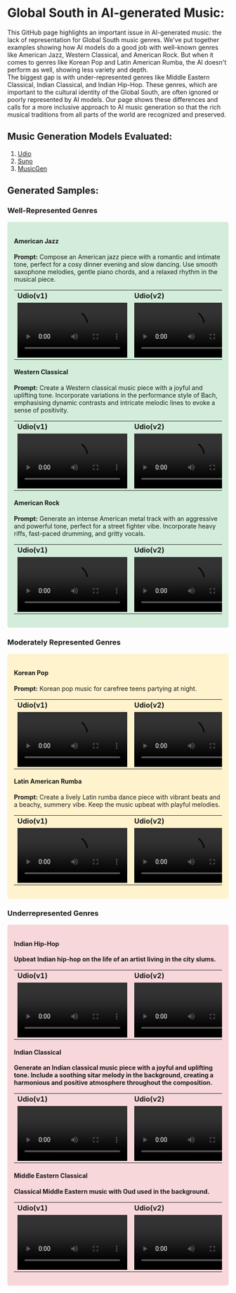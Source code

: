 # Global South in AI-generated Music:
This GitHub page highlights an important issue in AI-generated music: the lack of representation for Global South music genres. We've put together examples showing how AI models do a good job with well-known genres like American Jazz, Western Classical, and American Rock. But when it comes to genres like Korean Pop and Latin American Rumba, the AI doesn't perform as well, showing less variety and depth.<br/>
The biggest gap is with under-represented genres like Middle Eastern Classical, Indian Classical, and Indian Hip-Hop. These genres, which are important to the cultural identity of the Global South, are often ignored or poorly represented by AI models. Our page shows these differences and calls for a more inclusive approach to AI music generation so that the rich musical traditions from all parts of the world are recognized and preserved.

## Music Generation Models Evaluated: 
1. [Udio](https://www.udio.com/)
2. [Suno](https://suno.com/create)
3. [MusicGen](https://huggingface.co/spaces/facebook/MusicGen)

## Generated Samples:

### Well-Represented Genres
<div style="background-color: #d4edda; padding: 15px; border-radius: 5px;">
  <h4>American Jazz</h4>
  <p><strong>Prompt:</strong> Compose an American jazz piece with a romantic and intimate tone, perfect for a cosy dinner evening and slow dancing. Use smooth saxophone melodies, gentle piano chords, and a relaxed rhythm in the musical piece.</p>

<div>
  <table>
    <tr>
      <td><strong>Udio(v1)</strong></td>
      <td><strong>Udio(v2)</strong></td>
      <td><strong>MusicGen</strong></td>
      <td><strong>SunoAI(v1)</strong></td>
      <td><strong>SunoAI(v2)</strong></td>
    </tr>
    <tr>
      <td>
        <video controls width="250">
          <source src="Song%20Samples/American%20Jazz/Udio_v1.mp3" type="audio/mp3">
          Your browser does not support the video tag.
        </video>
      </td>
      <td>
        <video controls width="250">
          <source src="Song%20Samples/American%20Jazz/Udio_v2.mp3" type="audio/mp3">
          Your browser does not support the video tag.
        </video>
      </td>
      <td>
        <video controls width="250">
          <source src="Song%20Samples/American%20Jazz/MusicGen.wav" type="audio/wav">
          Your browser does not support the video tag.
        </video>
      </td>
      <td>
        <video controls width="250">
          <source src="Song%20Samples/American%20Jazz/Suno_v1.mp3" type="audio/mp3">
          Your browser does not support the video tag.
        </video>
      </td>
      <td>
        <video controls width="250">
          <source src="Song%20Samples/American%20Jazz/Suno_v2.mp3" type="audio/mp3">
          Your browser does not support the video tag.
        </video>
      </td>
    </tr>
  </table>
</div>

  <h4>Western Classical</h4>
  <p><strong>Prompt:</strong> Create a Western classical music piece with a joyful and uplifting tone. Incorporate variations in the performance style of Bach, emphasising dynamic contrasts and intricate melodic lines to evoke a sense of positivity.</p>

<div>
  <table>
    <tr>
      <td><strong>Udio(v1)</strong></td>
      <td><strong>Udio(v2)</strong></td>
      <td><strong>MusicGen</strong></td>
      <td><strong>SunoAI(v1)</strong></td>
      <td><strong>SunoAI(v2)</strong></td>
    </tr>
    <tr>
      <td>
        <video controls width="250">
          <source src="Song%20Samples/Western%20Classical/Udio_v1.mp3" type="audio/mp3">
          Your browser does not support the video tag.
        </video>
      </td>
      <td>
        <video controls width="250">
          <source src="Song%20Samples/Western%20Classical/Udio_v2.mp3" type="audio/mp3">
          Your browser does not support the video tag.
        </video>
      </td>
      <td>
        <video controls width="250">
          <source src="Song%20Samples/Western%20Classical/MusicGen.wav" type="audio/wav">
          Your browser does not support the video tag.
        </video>
      </td>
      <td>
        <video controls width="250">
          <source src="Song%20Samples/Western%20Classical/Suno_v1.mp3" type="audio/mp3">
          Your browser does not support the video tag.
        </video>
      </td>
      <td>
        <video controls width="250">
          <source src="Song%20Samples/Western%20Classical/Suno_v2.mp3" type="audio/mp3">
          Your browser does not support the video tag.
        </video>
      </td>
    </tr>
  </table>
</div>

 <h4>American Rock</h4>
  <p><strong>Prompt:</strong> Generate an intense American metal track with an aggressive and powerful tone, perfect for a street fighter vibe. Incorporate heavy riffs, fast-paced drumming, and gritty vocals.</p>

<div>
  <table>
    <tr>
      <td><strong>Udio(v1)</strong></td>
      <td><strong>Udio(v2)</strong></td>
      <td><strong>MusicGen</strong></td>
      <td><strong>SunoAI(v1)</strong></td>
      <td><strong>SunoAI(v2)</strong></td>
    </tr>
    <tr>
      <td>
        <video controls width="250">
          <source src="Song%20Samples/American%20Rock/Udio_v1.mp3" type="audio/mp3">
          Your browser does not support the video tag.
        </video>
      </td>
      <td>
        <video controls width="250">
          <source src="Song%20Samples/American%20Rock/Udio_v2.mp3" type="audio/mp3">
          Your browser does not support the video tag.
        </video>
      </td>
      <td>
        <video controls width="250">
          <source src="Song%20Samples/American%20Rock/MusicGen.wav" type="audio/wav">
          Your browser does not support the video tag.
        </video>
      </td>
      <td>
        <video controls width="250">
          <source src="Song%20Samples/American%20Rock/Suno_v1.mp3" type="audio/mp3">
          Your browser does not support the video tag.
        </video>
      </td>
      <td>
        <video controls width="250">
          <source src="Song%20Samples/Western%20Classical/Suno_v2.mp3" type="audio/mp3">
          Your browser does not support the video tag.
        </video>
      </td>
    </tr>
  </table>
</div>
</div>

### Moderately Represented Genres
<div style="background-color: #fff3cd; padding: 15px; border-radius: 5px;">
  <h4>Korean Pop</h4>
  <p><strong>Prompt:</strong> Korean pop music for carefree teens partying at night.</p>

<div>
  <table>
    <tr>
      <td><strong>Udio(v1)</strong></td>
      <td><strong>Udio(v2)</strong></td>
      <td><strong>MusicGen</strong></td>
      <td><strong>SunoAI(v1)</strong></td>
      <td><strong>SunoAI(v2)</strong></td>
    </tr>
    <tr>
      <td>
        <video controls width="250">
          <source src="Song%20Samples/Korean%20Pop/Udio_v1.mp3" type="audio/mp3">
          Your browser does not support the video tag.
        </video>
      </td>
      <td>
        <video controls width="250">
          <source src="Song%20Samples/Korean%20Pop/Udio_v2.mp3" type="audio/mp3">
          Your browser does not support the video tag.
        </video>
      </td>
      <td>
        <video controls width="250">
          <source src="Song%20Samples/Korean%20Pop/MusicGen.wav" type="audio/wav">
          Your browser does not support the video tag.
        </video>
      </td>
      <td>
        <video controls width="250">
          <source src="Song%20Samples/Korean%20Pop/Suno_v1.mp3" type="audio/mp3">
          Your browser does not support the video tag.
        </video>
      </td>
      <td>
        <video controls width="250">
          <source src="Song%20Samples/Korean%20Pop/Suno_v2.mp3" type="audio/mp3">
          Your browser does not support the video tag.
        </video>
      </td>
    </tr>
  </table>
</div>

<h4>Latin American Rumba</h4>
<p><strong>Prompt:</strong> Create a lively Latin rumba dance piece with vibrant beats and a beachy, summery vibe. Keep the music upbeat with playful melodies.</p>

<div>
  <table>
    <tr>
      <td><strong>Udio(v1)</strong></td>
      <td><strong>Udio(v2)</strong></td>
      <td><strong>MusicGen</strong></td>
      <td><strong>SunoAI(v1)</strong></td>
      <td><strong>SunoAI(v2)</strong></td>
    </tr>
    <tr>
      <td>
        <video controls width="250">
          <source src="Song%20Samples/Latin%20American%20Rumba/Udio_v1.mp3" type="audio/mp3">
          Your browser does not support the video tag.
        </video>
      </td>
      <td>
        <video controls width="250">
          <source src="Song%20Samples/Latin%20American%20Rumba/Udio_v2.mp3" type="audio/mp3">
          Your browser does not support the video tag.
        </video>
      </td>
      <td>
        <video controls width="250">
          <source src="Song%20Samples/Latin%20American%20Rumba/MusicGen.wav" type="audio/wav">
          Your browser does not support the video tag.
        </video>
      </td>
      <td>
        <video controls width="250">
          <source src="Song%20Samples/Latin%20American%20Rumba/Suno_v1.mp3" type="audio/mp3">
          Your browser does not support the video tag.
        </video>
      </td>
      <td>
        <video controls width="250">
          <source src="Song%20Samples/Latin%20American%20Rumba/Suno_v2.mp3" type="audio/mp3">
          Your browser does not support the video tag.
        </video>
      </td>
    </tr>
  </table>
</div>
</div>

### Underrepresented Genres
<div style="background-color: #f8d7da; padding: 15px; border-radius: 5px;">
<h4>Indian Hip-Hop</h4>
<p><strong>Upbeat Indian hip-hop on the life of an artist living in the city slums.</p>

<div>
  <table>
    <tr>
      <td><strong>Udio(v1)</strong></td>
      <td><strong>Udio(v2)</strong></td>
      <td><strong>MusicGen</strong></td>
      <td><strong>SunoAI(v1)</strong></td>
      <td><strong>SunoAI(v2)</strong></td>
    </tr>
    <tr>
      <td>
        <video controls width="250">
          <source src="Song%20Samples/Indian%20Hip-Hop/Udio_v1.mp3" type="audio/mp3">
          Your browser does not support the video tag.
        </video>
      </td>
      <td>
        <video controls width="250">
          <source src="Song%20Samples/Indian%20Hip-Hop/Udio_v2.mp3" type="audio/mp3">
          Your browser does not support the video tag.
        </video>
      </td>
      <td>
        <video controls width="250">
          <source src="Song%20Samples/Indian%20Hip-Hop/MusicGen.wav" type="audio/wav">
          Your browser does not support the video tag.
        </video>
      </td>
      <td>
        <video controls width="250">
          <source src="Song%20Samples/Indian%20Hip-Hop/Suno_v1.mp3" type="audio/mp3">
          Your browser does not support the video tag.
        </video>
      </td>
      <td>
        <video controls width="250">
          <source src="Song%20Samples/Indian%20Hip-Hop/Suno_v2.mp3" type="audio/mp3">
          Your browser does not support the video tag.
        </video>
      </td>
    </tr>
  </table>
</div>

<h4>Indian Classical</h4>
<p><strong>Generate an Indian classical music piece with a joyful and uplifting tone. Include a soothing sitar melody in the background, creating a harmonious and positive atmosphere throughout the composition.</p>

<div>
  <table>
    <tr>
      <td><strong>Udio(v1)</strong></td>
      <td><strong>Udio(v2)</strong></td>
      <td><strong>MusicGen</strong></td>
      <td><strong>SunoAI(v1)</strong></td>
      <td><strong>SunoAI(v2)</strong></td>
    </tr>
    <tr>
      <td>
        <video controls width="250">
          <source src="Song%20Samples/Indian%20Classical/Udio_v1.mp3" type="audio/mp3">
          Your browser does not support the video tag.
        </video>
      </td>
      <td>
        <video controls width="250">
          <source src="Song%20Samples/Indian%20Classical/Udio_v2.mp3" type="audio/mp3">
          Your browser does not support the video tag.
        </video>
      </td>
      <td>
        <video controls width="250">
          <source src="Song%20Samples/Indian%20Classical/MusicGen.wav" type="audio/wav">
          Your browser does not support the video tag.
        </video>
      </td>
      <td>
        <video controls width="250">
          <source src="Song%20Samples/Indian%20Classical/Suno_v1.mp3" type="audio/mp3">
          Your browser does not support the video tag.
        </video>
      </td>
      <td>
        <video controls width="250">
          <source src="Song%20Samples/Indian%20Classical/Suno_v2.mp3" type="audio/mp3">
          Your browser does not support the video tag.
        </video>
      </td>
    </tr>
  </table>
</div>

<h4>Middle Eastern Classical</h4>
<p><strong>Classical Middle Eastern music with Oud used in the background.</p>

<div>
  <table>
    <tr>
      <td><strong>Udio(v1)</strong></td>
      <td><strong>Udio(v2)</strong></td>
      <td><strong>MusicGen</strong></td>
      <td><strong>SunoAI(v1)</strong></td>
      <td><strong>SunoAI(v2)</strong></td>
    </tr>
    <tr>
      <td>
        <video controls width="250">
          <source src="Song%20Samples/Middle%20Eastern%20Classical/Udio_v1.mp3" type="audio/mp3">
          Your browser does not support the video tag.
        </video>
      </td>
      <td>
        <video controls width="250">
          <source src="Song%20Samples/Middle%20Eastern%20Classical/Udio_v2.mp3" type="audio/mp3">
          Your browser does not support the video tag.
        </video>
      </td>
      <td>
        <video controls width="250">
          <source src="Song%20Samples/Middle%20Eastern%20Classical/MusicGen.wav" type="audio/wav">
          Your browser does not support the video tag.
        </video>
      </td>
      <td>
        <video controls width="250">
          <source src="Song%20Samples/Middle%20Eastern%20Classical/Suno_v1.mp3" type="audio/mp3">
          Your browser does not support the video tag.
        </video>
      </td>
      <td>
        <video controls width="250">
          <source src="Song%20Samples/Middle%20Eastern%20Classical/Suno_v2.mp3" type="audio/mp3">
          Your browser does not support the video tag.
        </video>
      </td>
    </tr>
  </table>
</div>
</div>

